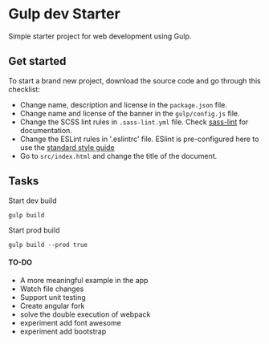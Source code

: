 # Gulp dev Starter

Simple starter project for web development using Gulp.

## Get started

To start a brand new project, download the source code and go through this checklist:
* Change name, description and license in the `package.json` file.
* Change name and license of the banner in the `gulp/config.js` file.
* Change the SCSS lint rules in `.sass-lint.yml` file. Check [sass-lint](https://github.com/sasstools/sass-lint) for documentation.
* Change the ESLint rules in '.eslintrc' file. ESlint is pre-configured here to use the [standard style guide](https://github.com/feross/eslint-config-standard/blob/master/eslintrc.json)
* Go to `src/index.html` and change the title of the document.

## Tasks

Start dev build

    gulp build

Start prod build

    gulp build --prod true


#### TO-DO

* A more meaningful example in the app
* Watch file changes
* Support unit testing
* Create angular fork
* solve the double execution of webpack
* experiment add font awesome
* experiment add bootstrap
